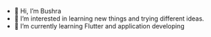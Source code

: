 - 👋 Hi, I’m Bushra
- 👀 I’m interested in learning new things and trying different ideas.
- 🌱 I’m currently learning Flutter and application developing

<!---
BChowy/BChowy is a ✨ special ✨ repository because its `README.md` (this file) appears on your GitHub profile.
You can click the Preview link to take a look at your changes.
--->
